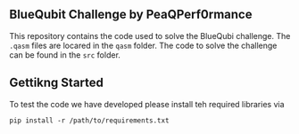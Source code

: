 ## BlueQubit Challenge by PeaQPerf0rmance 

This repository contains the code used to solve the BlueQubi challenge.
The `.qasm` files are locared in the `qasm` folder. The code to solve the challenge can be found in the `src` folder.

## Gettikng Started

To test the code we have developed please install teh required libraries via

```pip install -r /path/to/requirements.txt```
